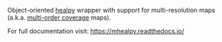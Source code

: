 Object-oriented [healpy](https://healpy.readthedocs.io) wrapper with support for multi-resolution maps (a.k.a. [multi-order coverage](http://ivoa.net/documents/MOC) maps).

For full documentation visit: https://mhealpy.readthedocs.io/